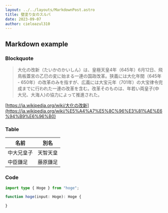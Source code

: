 ```yaml
---
layout: ../../layouts/MarkdownPost.astro
title: 壁塗り女のスルバ
date: 2023-09-07
author: cieloazul310
---
```


## Markdown example

### Blockquote

> 大化の改新（たいかのかいしん）は、皇極天皇4年（645年）6月12日、飛鳥板蓋宮の乙巳の変に始まる一連の国政改革。狭義には大化年間（645年 - 650年）の改革のみを指すが、広義には大宝元年（701年）の大宝律令完成までに行われた一連の改革を含む。改革そのものは、年若い両皇子(中大兄、大海人)の協力によって推進された。

[https://ja.wikipedia.org/wiki/大化の改新](https://ja.wikipedia.org/wiki/%E5%A4%A7%E5%8C%96%E3%81%AE%E6%94%B9%E6%96%B0)

### Table

| 名前 | 別名 |
|-----|-----|
| 中大兄皇子 | 天智天皇 |
| 中臣鎌足 | 藤原鎌足 |

### Code

```ts
import type { Hoge } from "hoge";

function hoge(input: Hoge): Hoge {

}
```
